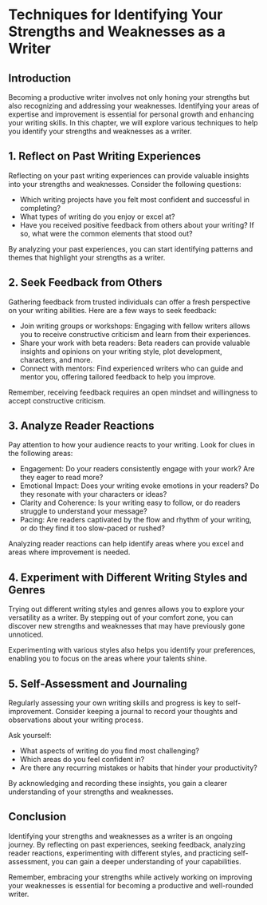 Techniques for Identifying Your Strengths and Weaknesses as a Writer
=============================================================================

Introduction
------------

Becoming a productive writer involves not only honing your strengths but also recognizing and addressing your weaknesses. Identifying your areas of expertise and improvement is essential for personal growth and enhancing your writing skills. In this chapter, we will explore various techniques to help you identify your strengths and weaknesses as a writer.

1\. Reflect on Past Writing Experiences
--------------------------------------

Reflecting on your past writing experiences can provide valuable insights into your strengths and weaknesses. Consider the following questions:

* Which writing projects have you felt most confident and successful in completing?
* What types of writing do you enjoy or excel at?
* Have you received positive feedback from others about your writing? If so, what were the common elements that stood out?

By analyzing your past experiences, you can start identifying patterns and themes that highlight your strengths as a writer.

2\. Seek Feedback from Others
----------------------------

Gathering feedback from trusted individuals can offer a fresh perspective on your writing abilities. Here are a few ways to seek feedback:

* Join writing groups or workshops: Engaging with fellow writers allows you to receive constructive criticism and learn from their experiences.
* Share your work with beta readers: Beta readers can provide valuable insights and opinions on your writing style, plot development, characters, and more.
* Connect with mentors: Find experienced writers who can guide and mentor you, offering tailored feedback to help you improve.

Remember, receiving feedback requires an open mindset and willingness to accept constructive criticism.

3\. Analyze Reader Reactions
---------------------------

Pay attention to how your audience reacts to your writing. Look for clues in the following areas:

* Engagement: Do your readers consistently engage with your work? Are they eager to read more?
* Emotional Impact: Does your writing evoke emotions in your readers? Do they resonate with your characters or ideas?
* Clarity and Coherence: Is your writing easy to follow, or do readers struggle to understand your message?
* Pacing: Are readers captivated by the flow and rhythm of your writing, or do they find it too slow-paced or rushed?

Analyzing reader reactions can help identify areas where you excel and areas where improvement is needed.

4\. Experiment with Different Writing Styles and Genres
------------------------------------------------------

Trying out different writing styles and genres allows you to explore your versatility as a writer. By stepping out of your comfort zone, you can discover new strengths and weaknesses that may have previously gone unnoticed.

Experimenting with various styles also helps you identify your preferences, enabling you to focus on the areas where your talents shine.

5\. Self-Assessment and Journaling
---------------------------------

Regularly assessing your own writing skills and progress is key to self-improvement. Consider keeping a journal to record your thoughts and observations about your writing process.

Ask yourself:

* What aspects of writing do you find most challenging?
* Which areas do you feel confident in?
* Are there any recurring mistakes or habits that hinder your productivity?

By acknowledging and recording these insights, you gain a clearer understanding of your strengths and weaknesses.

Conclusion
----------

Identifying your strengths and weaknesses as a writer is an ongoing journey. By reflecting on past experiences, seeking feedback, analyzing reader reactions, experimenting with different styles, and practicing self-assessment, you can gain a deeper understanding of your capabilities.

Remember, embracing your strengths while actively working on improving your weaknesses is essential for becoming a productive and well-rounded writer.
